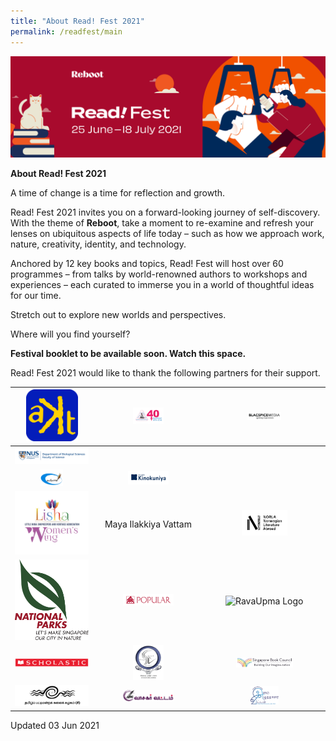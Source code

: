 ```yaml
---
title: "About Read! Fest 2021"
permalink: /readfest/main
---
```


![banner RF](\images\RF_WebsiteHeader.png)

**About Read! Fest 2021**

A time of change is a time for reflection and growth. 

Read! Fest 2021 invites you on a forward-looking journey of self-discovery. With the theme of **Reboot**, take a moment to re-examine and refresh your lenses on ubiquitous aspects of life today – such as how we approach work, nature, creativity, identity, and technology.

Anchored by 12 key books and topics, Read! Fest will host over 60 programmes – from talks by world-renowned authors to workshops and experiences – each curated to immerse you in a world of thoughtful ideas for our time. 

Stretch out to explore new worlds and perspectives. 



Where will you find yourself?



**Festival booklet to be available soon. Watch this space.**



Read! Fest 2021 would like to thank the following partners for their support.

| <img src="/images/RFPartners/AKT Creations2.png" style="width:70%" alt="AKT Creations"/> | <img src="/images/RFPartners/Association of Singapore Tamil Writers logo.jpg" style="width:30%" alt="Association of Singapore Tamil Writers logo"/> | <img src="/images/RFPartners/Blacspice_logo.jpg" style="width:30%" alt="Blacspice_logo"/> |
| :----------------------------------------------------------: | :----------------------------------------------------------: | :----------------------------------------------------------: |
| <img src="/images/RFPartners/DBS High Res Logo.jpg" style="width:100%" alt="DBS High Res Logo"/> |                                                              |                                                              |
| <img src="/images/RFPartners/Kavimaalai_Logo.png" style="width:30%" alt="Kavimaalai_Logo"/> | <img src="/images/RFPartners/Kino.png" style="width:40%" alt="Kino"/> |                                                              |
| <img src="/images/RFPartners/Lisha.png" style="width:100%" alt="Lisha"/> |                     Maya Ilakkiya Vattam                     | <img src="/images/RFPartners/NORLA.png" style="width:40%" alt="Norla"/> |
| <img src="/images/RFPartners/NParks.png" style="width:100%" alt="NParks"/> | <img src="/images/RFPartners/POPULARLogo-01.jpg" style="width:50%" alt="POPULARLogo-01"/> | <img src="/images/RFPartners/RavaUpma Logo.png" style="width:25%" alt="RavaUpma Logo"/> |
| <img src="/images/RFPartners/Scholastic.png" style="width:130%" alt="Scholastic"/> | <img src="/images/RFPartners/Singai Tamil Singam LOGO.jpg" style="width:30%" alt="Singai Tamil Singam LOGO"/> | <img src="/images/RFPartners/Logo_SBC.jpg" style="width:50%" alt="Logo_SBC"/> |
| <img src="/images/RFPartners/Tamil Pattimandra Kalai Kazhagam logo.jpg" style="width:130%" alt="Tamil Pattimandra Kalai Kazhagam logo"/> | <img src="/images/RFPartners/Vaasagar Vattam.png" style="width:50%" alt="Vaasagar Vattam"/> | <img src="/images/RFPartners/Young Writers.png" style="width:25%" alt="Young Writers"/> |



Updated 03 Jun 2021

